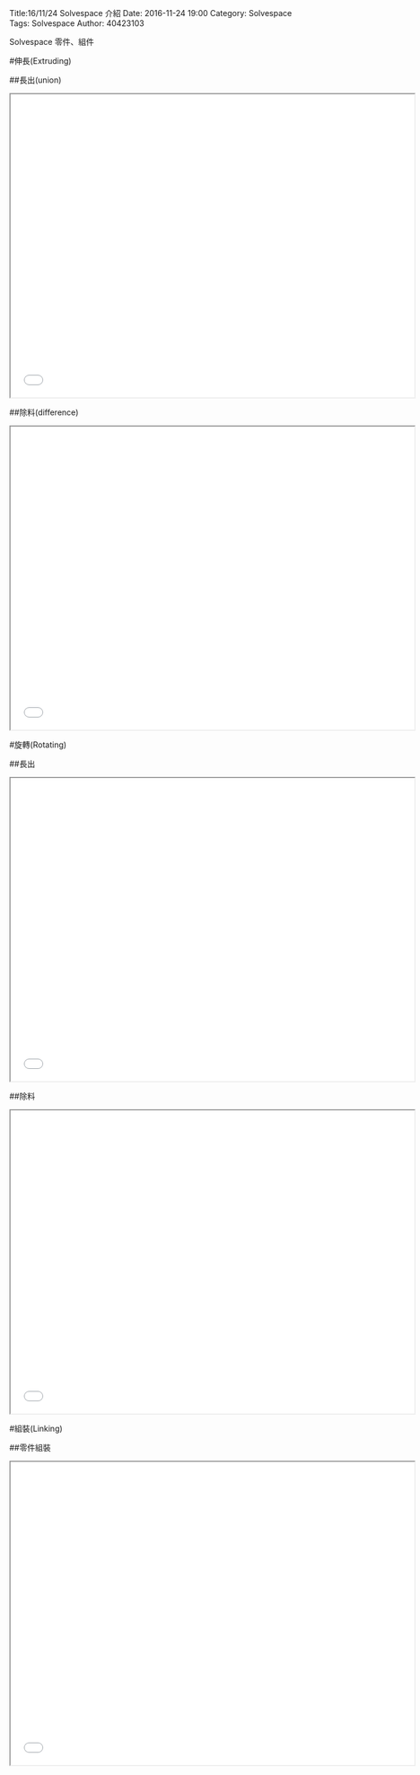 Title:16/11/24 Solvespace 介紹
Date: 2016-11-24 19:00
Category: Solvespace
Tags: Solvespace
Author: 40423103

Solvespace 零件、組件

<!-- PELICAN_END_SUMMARY -->


#伸長(Extruding)


##長出(union)

<iframe src="./../data/4.html" width="720" height="540"></iframe>


##除料(difference)

<iframe src="./../data/4.html" width="720" height="540"></iframe>




#旋轉(Rotating)


##長出

<iframe src="./../data/4.html" width="720" height="540"></iframe>


##除料

<iframe src="./../data/4.html" width="720" height="540"></iframe>




#組裝(Linking)


##零件組裝

<iframe src="./../data/4.html" width="720" height="540"></iframe>







